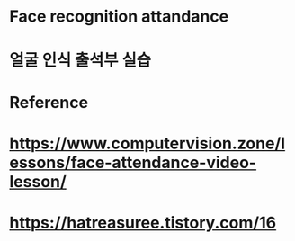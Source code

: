 # Face recognition attandance
# 얼굴 인식 출석부 실습
# Reference
# https://www.computervision.zone/lessons/face-attendance-video-lesson/
# https://hatreasuree.tistory.com/16
